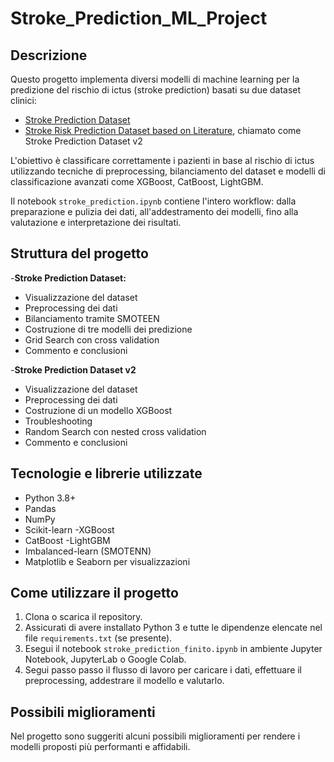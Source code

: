 # Stroke_Prediction_ML_Project
## Descrizione

Questo progetto implementa diversi modelli di machine learning per la predizione del rischio di ictus (stroke prediction) basati su due dataset clinici:
* [Stroke Prediction Dataset](https://www.kaggle.com/datasets/fedesoriano/stroke-prediction-dataset)
* [Stroke Risk Prediction Dataset based on Literature](https://www.kaggle.com/datasets/fedesoriano/stroke-prediction-dataset), chiamato come Stroke Prediction Dataset v2


  
L'obiettivo è classificare correttamente i pazienti in base al rischio di ictus utilizzando tecniche di preprocessing, bilanciamento del dataset e modelli di classificazione avanzati come XGBoost, CatBoost, LightGBM.

Il notebook `stroke_prediction.ipynb` contiene l'intero workflow: dalla preparazione e pulizia dei dati, all'addestramento dei modelli, fino alla valutazione e interpretazione dei risultati.

## Struttura del progetto

-**Stroke Prediction Dataset:** 
* Visualizzazione del dataset
* Preprocessing dei dati
* Bilanciamento tramite SMOTEEN
* Costruzione di tre modelli dei predizione
* Grid Search con cross validation
* Commento e conclusioni

-**Stroke Prediction Dataset v2**
* Visualizzazione del dataset
* Preprocessing dei dati
* Costruzione di un modello XGBoost
* Troubleshooting
* Random Search con nested cross validation
* Commento e conclusioni

## Tecnologie e librerie utilizzate

- Python 3.8+
- Pandas
- NumPy
- Scikit-learn
-XGBoost
- CatBoost
-LightGBM
- Imbalanced-learn (SMOTENN)
- Matplotlib e Seaborn per visualizzazioni

## Come utilizzare il progetto

1. Clona o scarica il repository.
2. Assicurati di avere installato Python 3 e tutte le dipendenze elencate nel file `requirements.txt` (se presente). 
3. Esegui il notebook `stroke_prediction_finito.ipynb` in ambiente Jupyter Notebook,  JupyterLab o Google Colab.
4. Segui passo passo il flusso di lavoro per caricare i dati, effettuare il preprocessing, addestrare il modello e valutarlo.

## Possibili miglioramenti
Nel progetto sono suggeriti alcuni possibili miglioramenti per rendere i modelli proposti più performanti e affidabili.



